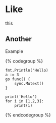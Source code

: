 # Like

this

## Another
Example

{% codegroup %}
```go::Go
fmt.Println("Hello)
a := 3
go func() {
	sync.Mutext()
}
```
```python::Python
print('Hello')
for i in [1,2,3]:
	print(i)
```
{% endcodegroup %}

